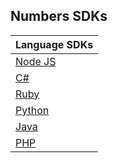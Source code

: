 ## Numbers SDKs
|Language SDKs                                                 |
|:-------------------------------------------------------------| 
|[Node JS](https://github.com/Bandwidth/node-bandwidth-iris)|
|[C#](https://github.com/Bandwidth/csharp-bandwidth-iris)|
|[Ruby](https://github.com/Bandwidth/ruby-bandwidth-iris)|
|[Python](https://github.com/Bandwidth/python-bandwidth-iris)|
|[Java](https://github.com/Bandwidth/java-bandwidth-iris)|
|[PHP](https://github.com/Bandwidth/php-bandwidth-iris)|